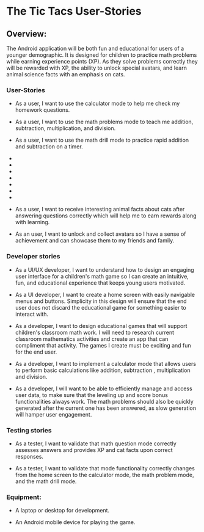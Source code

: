 # The Tic Tacs User-Stories

## Overview:

The Android application will be both fun and educational for users of a younger demographic. It is designed for children to practice math problems while earning experience points (XP). As they solve problems correctly they will be rewarded with XP, the ability to unlock special avatars, and learn animal science facts with an emphasis on cats. 

### User-Stories

- As a user, I want to use the calculator mode to help me check my homework questions.

- As a user, I want to use the math problems mode to teach me addition, subtraction, multiplication, and division.

- As a user, I want to use the math drill mode to practice rapid addition and subtraction on a timer.

- 

- 

- 

- 

- 

- 

- 

- As a user, I want to receive interesting animal facts about cats after answering questions correctly which will help me to earn rewards along with learning.

- As an user, I want to unlock and collect avatars so I have a sense of achievement and can showcase them to my friends and family. 

### Developer stories

- As a UI/UX developer, I want to understand how to design an engaging user interface for a children's math game so I can create an intuitive, fun, and educational experience that keeps young users motivated.

- As a UI developer, I want to create a home screen with easily navigable menus and buttons. Simplicity in this design will ensure that the end user does not discard the educational game for something easier to interact with.

- As a developer, I want to design educational games that will support children's classroom math work. I will need to research current classroom mathematics activities and create an app that can compliment that activity. The games I create must be exciting and fun for the end user.

- As a developer, I want to implement a calculator mode that allows users to perform basic calculations like addition, subtraction , multiplication and division.

- As a developer, I will want to be able to efficiently manage and access user data, to make sure that the leveling up and score bonus functionalities always work. The math problems should also be quickly generated after the current one has been answered, as slow generation will hamper user engagement. 

### Testing stories

- As a tester, I want to validate that math question mode correctly assesses answers and provides XP and cat facts upon correct responses.

- As a tester, I want to validate that mode functionality correctly changes from the home screen to the calculator mode, the math problem mode, and the math drill mode. 

### Equipment:

- A laptop or desktop for development.

- An Android mobile device for playing the game.

